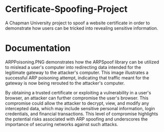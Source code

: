 # Certificate-Spoofing-Project
A Chapman University project to spoof a website certificate in order to demonstrate how users can be tricked into revealing sensitive information.

# Documentation

ARPPoisoning.PNG demonstrates how the ARPSpoof library can be utilized to mislead a user's computer into redirecting data intended for the legitimate gateway to the attacker's computer. This image illustrates a successful ARP poisoning attempt, indicating that traffic meant for the gateway is now being rerouted to the attacker's computer.

By obtaining a trusted certificate or exploiting a vulnerability in a user's browser, an attacker can further compromise the user's browser. This compromise could allow the attacker to decrypt, view, and modify any intercepted data, which may include sensitive personal information, login credentials, and financial transactions. This level of compromise highlights the potential risks associated with ARP spoofing and underscores the importance of securing networks against such attacks.
